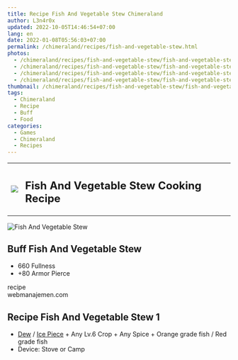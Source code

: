 ```yaml
---
title: Recipe Fish And Vegetable Stew Chimeraland
author: L3n4r0x
updated: 2022-10-05T14:46:54+07:00
lang: en
date: 2022-01-08T05:56:03+07:00
permalink: /chimeraland/recipes/fish-and-vegetable-stew.html
photos:
  - /chimeraland/recipes/fish-and-vegetable-stew/fish-and-vegetable-stew.webp
  - /chimeraland/recipes/fish-and-vegetable-stew/fish-and-vegetable-stew-name.webp
  - /chimeraland/recipes/fish-and-vegetable-stew/fish-and-vegetable-stew-icon.webp
  - /chimeraland/recipes/fish-and-vegetable-stew/fish-and-vegetable-stew-material.webp
thumbnail: /chimeraland/recipes/fish-and-vegetable-stew/fish-and-vegetable-stew.webp
tags:
  - Chimeraland
  - Recipe
  - Buff
  - Food
categories:
  - Games
  - Chimeraland
  - Recipes
---
```


<section id="bootstrap-wrapper">
  <link
    rel="stylesheet"
    href="https://cdn.statically.io/gh/dimaslanjaka/Web-Manajemen/40ac3225/css/bootstrap-4.5-wrapper.css"
  />
  <div class="row mb-2">
    <div class="col-md-12 mb-2">
      <table class="table" id="post-info">
        <tbody>
          <tr>
            <td>
              <img
                class="d-inline-block me-2"
                src="/chimeraland/recipes/fish-and-vegetable-stew/fish-and-vegetable-stew-icon.webp"
                width="auto"
                height="auto"
              />
            </td>
            <td>
              <h1 class="fs-5">Fish And Vegetable Stew Cooking Recipe</h1>
            </td>
          </tr>
        </tbody>
      </table>
    </div>
  </div>
  <div class="card mb-2">
    <div class="row g-0">
      <div class="col-sm-4 position-relative mb-2">
        <img
          src="/chimeraland/recipes/fish-and-vegetable-stew/fish-and-vegetable-stew-material.webp"
          class="card-img fit-cover w-100 h-100"
          alt="Fish And Vegetable Stew"
          data-fancybox="true"
        />
      </div>
      <div class="col-sm-8 mb-2">
        <div class="card-body">
          <h2 class="card-title fs-5">Buff Fish And Vegetable Stew</h2>
          <div class="card-text">
            <ul>
              <li>660 Fullness</li>
              <li>+80 Armor Pierce</li>
            </ul>
          </div>
          <span class="badge rounded-pill bg-dark text-white">recipe</span>
        </div>
        <div class="card-footer text-end text-muted">webmanajemen.com</div>
      </div>
    </div>
  </div>
  <div class="row mb-2">
    <div class="col-12 col-lg-6 recipe-item mb-2">
      <div class="card">
        <div class="card-body">
          <h2 class="card-title fs-5">Recipe Fish And Vegetable Stew 1</h2>
          <div class="card-text">
            <ul>
              <li>
                <a
                  class="text-decoration-none"
                  href="/chimeraland/materials/dew.html"
                  >Dew</a
                ><span> / </span
                ><a
                  class="text-decoration-none"
                  href="/chimeraland/materials/ice-piece.html"
                  >Ice Piece</a
                ><span> + </span>Any Lv.6 Crop<span> + </span>Any Spice<span>
                  + </span
                >Orange grade fish<span> / </span>Red grade fish
              </li>
              <li>Device: Stove or Camp</li>
            </ul>
          </div>
        </div>
      </div>
    </div>
  </div>
</section>